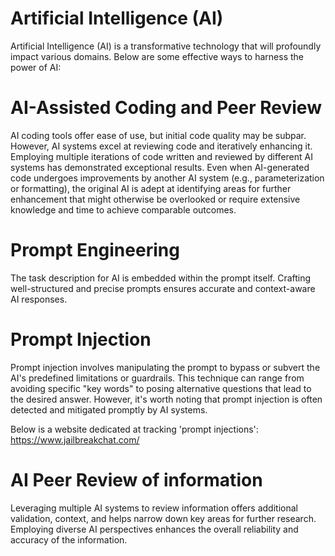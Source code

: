 # Artificial Intelligence (AI)

Artificial Intelligence (AI) is a transformative technology that will profoundly impact various domains. Below are some effective ways to harness the power of AI:

# AI-Assisted Coding and Peer Review
AI coding tools offer ease of use, but initial code quality may be subpar. However, AI systems excel at reviewing code and iteratively enhancing it. Employing multiple iterations of code written and reviewed by different AI systems has demonstrated exceptional results. Even when AI-generated code undergoes improvements by another AI system (e.g., parameterization or formatting), the original AI is adept at identifying areas for further enhancement that might otherwise be overlooked or require extensive knowledge and time to achieve comparable outcomes.

# Prompt Engineering
The task description for AI is embedded within the prompt itself. Crafting well-structured and precise prompts ensures accurate and context-aware AI responses.

# Prompt Injection
Prompt injection involves manipulating the prompt to bypass or subvert the AI's predefined limitations or guardrails. This technique can range from avoiding specific "key words" to posing alternative questions that lead to the desired answer. However, it's worth noting that prompt injection is often detected and mitigated promptly by AI systems.

Below is a website dedicated at tracking 'prompt injections':
https://www.jailbreakchat.com/

# AI Peer Review of information
Leveraging multiple AI systems to review information offers additional validation, context, and helps narrow down key areas for further research. Employing diverse AI perspectives enhances the overall reliability and accuracy of the information.
